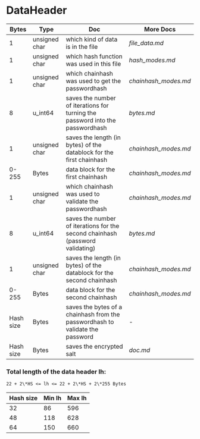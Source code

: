 # DataHeader
|Bytes|Type|Doc|More Docs|
|---|---|-------------|-----|
|1|unsigned char|which kind of data is in the file|*file_data.md*|
|1|unsigned char|which hash function was used in this file|*hash_modes.md*|
|1|unsigned char|which chainhash was used to get the passwordhash|*chainhash_modes.md*|
|8|u_int64|saves the number of iterations for turning the password into the passwordhash|*bytes.md*|
|1|unsigned char|saves the length (in bytes) of the datablock for the first chainhash|*chainhash_modes.md*|
|0-255|Bytes|data block for the first chainhash|*chainhash_modes.md*|
|1|unsigned char|which chainhash was used to validate the passwordhash|*chainhash_modes.md*|
|8|u_int64|saves the number of iterations for the second chainhash (password validating)|*bytes.md*|
|1|unsigned char|saves the length (in bytes) of the datablock for the second chainhash|*chainhash_modes.md*|
|0-255|Bytes|data block for the second chainhash|*chainhash_modes.md*|
|Hash size|Bytes|saves the bytes of a chainhash from the passwordhash to validate the password|-|
|Hash size|Bytes|saves the encrypted salt|*doc.md*|


### Total length of the data header lh:
    22 + 2\*HS <= lh <= 22 + 2\*HS + 2\*255 Bytes

|Hash size|Min lh|Max lh|
|---|---|---|
|32|86|596|
|48|118|628|
|64|150|660|